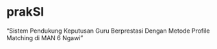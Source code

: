# prakSI
 “Sistem Pendukung Keputusan Guru Berprestasi Dengan Metode Profile Matching di MAN 6 Ngawi”
